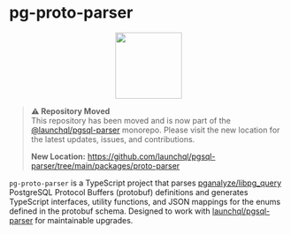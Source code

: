 # pg-proto-parser

<p align="center" width="100%">
  <img height="120" src="https://github.com/launchql/pgsql-parser/assets/545047/6440fa7d-918b-4a3b-8d1b-755d85de8bea" />
</p>


> **⚠️ Repository Moved**  
> This repository has been moved and is now part of the [@launchql/pgsql-parser](https://github.com/launchql/pgsql-parser) monorepo. Please visit the new location for the latest updates, issues, and contributions.
> 
> **New Location:** https://github.com/launchql/pgsql-parser/tree/main/packages/proto-parser

`pg-proto-parser` is a TypeScript project that parses [pganalyze/libpg_query](https://github.com/pganalyze/libpg_query) PostgreSQL Protocol Buffers (protobuf) definitions and generates TypeScript interfaces, utility functions, and JSON mappings for the enums defined in the protobuf schema. Designed to work with [launchql/pgsql-parser](https://github.com/launchql/pgsql-parser) for maintainable upgrades.
